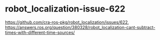 # robot_localization-issue-622
https://github.com/cra-ros-pkg/robot_localization/issues/622, https://answers.ros.org/question/380328/robot_localization-cant-subtract-times-with-different-time-sources/
